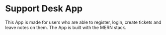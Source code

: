 <h1>Support Desk App</h1>


This App is made for users who are able to register, login, create tickets and leave notes on them. The App is built with the MERN stack.
